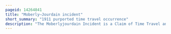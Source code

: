 ```yaml
---
pageid: 14264841
title: "Moberly–Jourdain incident"
short_summary: "1911 purported time travel occurrence"
description: "The Moberlyjourdain Incident is a Claim of Time Travel and Hauntings by Charlotte Anne moberly and eleanor Jourdain."
---
```

